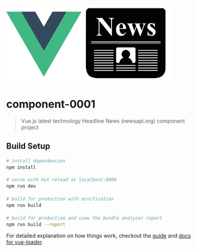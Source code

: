![Vue Logo](./src/assets/vue_logo.png)
![Logo of the project](./src/assets/news-icon.png)

# component-0001

> Vue.js latest technology Headline News (newsapi.org) component project

## Build Setup

``` bash
# install dependencies
npm install

# serve with hot reload at localhost:8080
npm run dev

# build for production with minification
npm run build

# build for production and view the bundle analyzer report
npm run build --report
```

For detailed explanation on how things work, checkout the [guide](http://vuejs-templates.github.io/webpack/) and [docs for vue-loader](http://vuejs.github.io/vue-loader).
